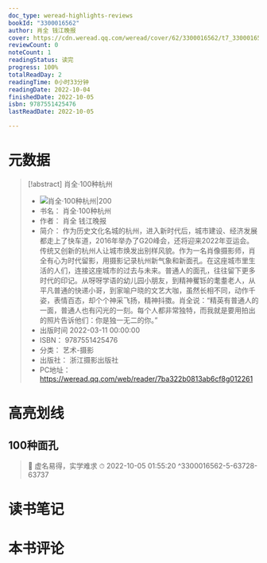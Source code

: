 ```yaml
---
doc_type: weread-highlights-reviews
bookId: "3300016562"
author: 肖全 钱江晚报
cover: https://cdn.weread.qq.com/weread/cover/62/3300016562/t7_3300016562.jpg
reviewCount: 0
noteCount: 1
readingStatus: 读完
progress: 100%
totalReadDay: 2
readingTime: 0小时33分钟
readingDate: 2022-10-04
finishedDate: 2022-10-05
isbn: 9787551425476
lastReadDate: 2022-10-05

---
```

# 元数据
> [!abstract] 肖全·100种杭州
> - ![ 肖全·100种杭州|200](https://cdn.weread.qq.com/weread/cover/62/3300016562/t7_3300016562.jpg)
> - 书名： 肖全·100种杭州
> - 作者： 肖全 钱江晚报
> - 简介： 作为历史文化名城的杭州，进入新时代后，城市建设、经济发展都走上了快车道，2016年举办了G20峰会，还将迎来2022年亚运会。传统又创新的杭州人让城市焕发出别样风貌。作为一名肖像摄影师，肖全有心为时代留影，用摄影记录杭州新气象和新面孔。在这座城市里生活的人们，连接这座城市的过去与未来。普通人的面孔，往往留下更多时代的印记。从呀呀学语的幼儿园小朋友，到精神矍铄的耄耋老人，从平凡普通的快递小哥，到家喻户晓的文艺大咖，虽然长相不同，动作千姿，表情百态，却个个神采飞扬，精神抖擞。肖全说：“精英有普通人的一面，普通人也有闪光的一刻。每个人都非常独特，而我就是要用拍出的照片告诉他们：你是独一无二的你。”
> - 出版时间 2022-03-11 00:00:00
> - ISBN： 9787551425476
> - 分类： 艺术-摄影
> - 出版社： 浙江摄影出版社
> - PC地址：https://weread.qq.com/web/reader/7ba322b0813ab6cf8g012261

# 高亮划线

## 100种面孔

> 📌 虚名易得，实学难求 
> ⏱ 2022-10-05 01:55:20 ^3300016562-5-63728-63737

# 读书笔记

# 本书评论
